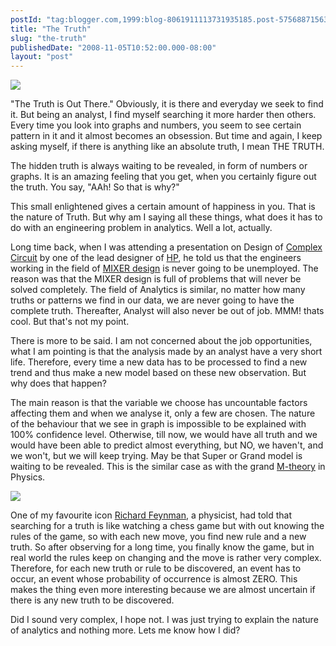 ```yaml
---
postId: "tag:blogger.com,1999:blog-8061911113731935185.post-5756887156366581006"
title: "The Truth"
slug: "the-truth"
publishedDate: "2008-11-05T10:52:00.000-08:00"
layout: "post"
---
```


[![](http://1.bp.blogspot.com/_UYUaEitRq54/SRH51g1bBQI/AAAAAAAAAOw/jzOY4RUccBo/s400/ArcView_GIS_Network_Analyst.gif)](http://1.bp.blogspot.com/_UYUaEitRq54/SRH51g1bBQI/AAAAAAAAAOw/jzOY4RUccBo/s1600-h/ArcView_GIS_Network_Analyst.gif)

"The Truth is Out There." Obviously, it is there and everyday we seek to find
it. But being an analyst, I find myself searching it more harder then others.
Every time you look into graphs and numbers, you seem to see certain pattern
in it and it almost becomes an obsession. But time and again, I keep asking
myself, if there is anything like an absolute truth, I mean THE TRUTH.  

  

The hidden truth is always waiting to be revealed, in form of numbers or
graphs. It is an amazing feeling that you get, when you certainly figure out
the truth. You say, "AAh! So that is why?"

  

This small enlightened gives a certain amount of happiness in you. That is the
nature of Truth. But why am I saying all these things, what does it has to do
with an engineering problem in analytics. Well a lot, actually.

  

Long time back, when I was attending a presentation on Design of [Complex
Circuit](http://edablog.com/2008/07/22/berkeley-design-noise/) by one of the
lead designer of [HP](http://en.wikipedia.org/wiki/Hewlett-Packard), he told
us that the engineers working in the field of [MIXER
design](http://www.dself.dsl.pipex.com/ampins/mixer/mixerdes.htm) is never
going to be unemployed. The reason was that the MIXER design is full of
problems that will never be solved completely. The field of Analytics is
similar, no matter how many truths or patterns we find in our data, we are
never going to have the complete truth. Thereafter, Analyst will also never be
out of job. MMM! thats cool. But that's not my point.

  

There is more to be said. I am not concerned about the job opportunities, what
I am pointing is that the analysis made by an analyst have a very short life.
Therefore, every time a new data has to be processed to find a new trend and
thus make a new model based on these new observation. But why does that
happen?

  

The main reason is that the variable we choose has uncountable factors
affecting them and when we analyse it, only a few are chosen. The nature of
the behaviour that we see in graph is impossible to be explained with 100%
confidence level. Otherwise, till now, we would have all truth and we would
have been able to predict almost everything, but NO, we haven't, and we won't,
but we will keep trying. May be that Super or Grand model is waiting to be
revealed. This is the similar case as with the grand
[M-theory](http://en.wikipedia.org/wiki/M-theory) in Physics.

![](http://4.bp.blogspot.com/_UYUaEitRq54/SRH5c3ZJFMI/AAAAAAAAAOo/HqK5KiXRcek/s400/chess.jpg)

One of my favourite icon [Richard
Feynman](http://en.wikipedia.org/wiki/Richard_Feynman), a physicist, had told
that searching for a truth is like watching a chess game but with out knowing
the rules of the game, so with each new move, you find new rule and a new
truth. So after observing for a long time, you finally know the game, but in
real world the rules keep on changing and the move is rather very complex.
Therefore, for each new truth or rule to be discovered, an event has to occur,
an event whose probability of occurrence is almost ZERO. This makes the thing
even more interesting because we are almost uncertain if there is any new
truth to be discovered.

  

Did I sound very complex, I hope not. I was just trying to explain the nature
of analytics and nothing more. Lets me know how I did?

  

  

